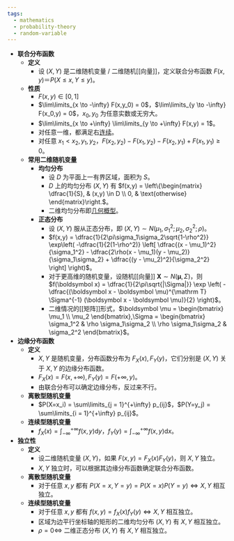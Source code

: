 ```yaml
---
tags:
  - mathematics
  - probability-theory
  - random-variable
---
```

- **联合分布函数**
	- **定义**
		- 设 $(X,Y)$ 是二维随机变量 / 二维随机[[向量]]，定义联合分布函数 $F(x,y) ＝ P(X \le x,Y \le y)$。
	- **性质**
		- $F(x,y) \in [0,1]$
		- $\lim\limits_{x \to -\infty} F(x,y_0) = 0$，$\lim\limits_{y \to -\infty} F(x_0,y) = 0$，$x_0,y_0$ 为任意实数或无穷大。
		- $\lim\limits_{x \to +\infty} \lim\limits_{y \to +\infty} F(x,y) = 1$。
		- 对任意一维，都满足右[连续](函数#^vhnj4q)。
		- 对任意 $x_1<x_2,y_1,y_2$，$F(x_2,y_2) - F(x_1,y_2) - F(x_2,y_1) + F(x_1,y_1) \ge 0$。
	- **常用二维随机变量**
		- **均匀分布**
			- 设 $D$ 为平面上一有界区域，面积为 $S$。
			- $D$ 上的均匀分布 $(X,Y)$ 有 $f(x,y) = \left\{\begin{matrix} \dfrac{1}{S}, & (x,y) \in D \\ 0, & \text{otherwise} \end{matrix}\right.$。
			- 二维均匀分布即[几何概型](概率基础#^v4un1v)。
		- **正态分布**
			- 设 $(X,Y)$ 服从正态分布，即 $(X,Y) \sim N(\mu_1,\sigma_1^2;\mu_2,\sigma_2^2;\rho)$。
			- $f(x,y) = \dfrac{1}{2\pi\sigma_1\sigma_2\sqrt{1-\rho^2}} \exp\left( -\dfrac{1}{2(1-\rho^2)} \left[ \dfrac{(x - \mu_1)^2}{\sigma_1^2} - \dfrac{2\rho(x - \mu_1)(y - \mu_2)}{\sigma_1\sigma_2} + \dfrac{(y - \mu_2)^2}{\sigma_2^2} \right] \right)$。
			- 对于更高维的随机变量，设随机[[向量]] $\boldsymbol X \sim N(\boldsymbol \mu,\Sigma)$，则 $f(\boldsymbol x) = \dfrac{1}{2\pi\sqrt{|\Sigma|}} \exp \left( -\dfrac{(\boldsymbol x - \boldsymbol \mu)^{\mathrm T} \Sigma^{-1} (\boldsymbol x - \boldsymbol \mu)}{2} \right)$。
			- 二维情况的[[矩阵]]形式，$\boldsymbol \mu = \begin{bmatrix} \mu_1 \\ \mu_2 \end{bmatrix},\Sigma = \begin{bmatrix} \sigma_1^2 & \rho \sigma_1\sigma_2 \\ \rho \sigma_1\sigma_2 & \sigma_2^2 \end{bmatrix}$。
- **边缘分布函数**
    - **定义**
        - $X,Y$ 是随机变量，分布函数分布为 $F_X(x),F_Y(y)$，它们分别是 $(X,Y)$ 关于 $X,Y$ 的边缘分布函数。
        - $F_X(x) = F(x,+\infty),F_Y(y) = F(+\infty, y)$。
        - 由联合分布可以确定边缘分布，反过来不行。
    - **离散型随机变量**
	    - $P(X=x_i) = \sum\limits_{j = 1}^{+\infty} p_{ij}$，$P(Y=y_j) = \sum\limits_{i = 1}^{+\infty} p_{ij}$。
	- **连续型随机变量**
		- $f_X(x) = \displaystyle\int_{-\infty}^{+\infty} f(x,y)\mathrm dy$，$f_Y(y) = \displaystyle\int_{-\infty}^{+\infty} f(x,y)\mathrm dx$。
- **独立性**
	- **定义**
		- 设二维随机变量 $(X,Y)$，如果 $F(x,y) = F_X(x)F_Y(y)$，则 $X,Y$ 独立。
		- $X,Y$ 独立时，可以根据其边缘分布函数确定联合分布函数。
	- **离散型随机变量**
		- 对于任意 $x,y$ 都有 $P(X=x,Y=y) = P(X=x)P(Y=y) \iff X,Y$ 相互独立。
	- **连续型随机变量**
		- 对于任意 $x,y$ 都有 $f(x,y) = f_X(x)f_Y(y) \iff X,Y$ 相互独立。
		- 区域为边平行坐标轴的矩形的二维均匀分布 $(X,Y)$ 有 $X,Y$ 相互独立。
		- $\rho = 0 \iff$ 二维正态分布 $(X,Y)$ 有 $X,Y$ 相互独立。